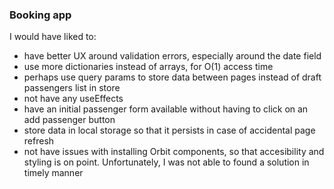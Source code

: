 ### Booking app

I would have liked to:

- have better UX around validation errors, especially around the date field
- use more dictionaries instead of arrays, for O(1) access time
- perhaps use query params to store data between pages instead of draft passengers list in store
- not have any useEffects
- have an initial passenger form available without having to click on an add passenger button
- store data in local storage so that it persists in case of accidental page refresh
- not have issues with installing Orbit components, so that accesibility and styling is on point. Unfortunately, I was not able to found a solution in timely manner
